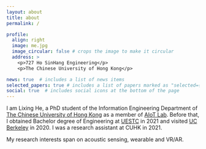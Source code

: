 ```yaml
---
layout: about
title: about
permalink: /

profile:
  align: right
  image: me.jpg
  image_circular: false # crops the image to make it circular
  address: >
    <p>727 Ho SinHang Engineering</p>
    <p>The Chinese University of Hong Kong</p>

news: true  # includes a list of news items
selected_papers: true # includes a list of papers marked as "selected={true}"
social: true  # includes social icons at the bottom of the page
---
```


I am Lixing He, a PhD student of the Information Engineering Department of [The Chinese University of Hong Kong](https://www.cuhk.edu.hk/english/index.html)
as a member of [AIoT Lab](http://aiot.ie.cuhk.edu.hk/). Before that, I obtained Bachelor degree of Engineering at [UESTC](https://en.uestc.edu.cn/) in 2021 and visited 
[UC Berkeley](https://www.berkeley.edu/) in 2020. I was a research assistant at CUHK in 2021.

My research interests span on acoustic sensing, wearable and VR/AR.
